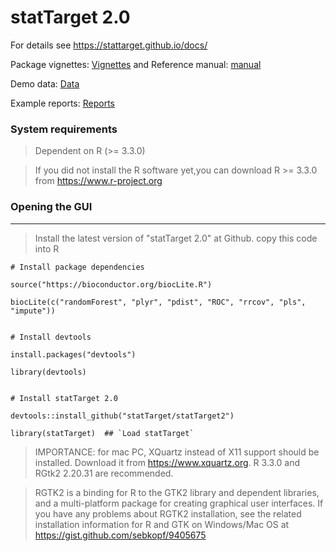 # statTarget 2.0

For details see https://stattarget.github.io/docs/


Package vignettes: [Vignettes](https://stattarget.github.io/docs/my-new-doc/) and Reference manual: [manual](https://github.com/13479776/Picture/blob/master/statTarget-manual.pdf)


Demo data: [Data](https://stattarget.github.io/docs/demo/)


Example reports: [Reports](https://stattarget.github.io/docs/demo/)


### System requirements

> Dependent on R (>= 3.3.0)

> If you did not install the R software yet,you can download R >= 3.3.0  from https://www.r-project.org

### Opening the GUI
--------------------------------------------------------------------
> Install the latest version of "statTarget 2.0" at Github. copy this code into R
    
    # Install package dependencies
    
    source("https://bioconductor.org/biocLite.R") 
    
    biocLite(c("randomForest", "plyr", "pdist", "ROC", "rrcov", "pls", "impute"))
    
   
    # Install devtools
    
    install.packages("devtools")
    
    library(devtools)
    
    
    # Install statTarget 2.0
    
    devtools::install_github("statTarget/statTarget2")
    
    library(statTarget)  ## `Load statTarget`
    
    
    
> IMPORTANCE: for mac PC,  XQuartz instead of X11 support should be installed. Download it from https://www.xquartz.org. R 3.3.0 and RGtk2 2.20.31 are recommended.


> RGTK2 is a binding for R to the GTK2 library and dependent libraries, and a multi-platform package for creating graphical user interfaces. If you have any problems about RGTK2 installation, see the related installation information for R and GTK on Windows/Mac OS at https://gist.github.com/sebkopf/9405675

